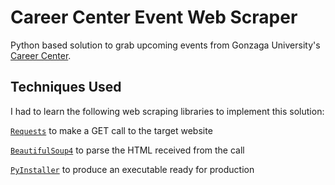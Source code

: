 # Career Center Event Web Scraper


Python based solution to grab upcoming events from Gonzaga University's [Career Center](https://www.gonzaga.edu/student-life/career-services).  

## Techniques Used


I had to learn the following web scraping libraries to implement this solution:

<a href='http://docs.python-requests.org/en/master/'>`Requests`</a> to make a GET call to the target website

<a href='https://pypi.org/project/beautifulsoup4/'>`BeautifulSoup4`</a> to parse the HTML received from the call

<a href='https://www.pyinstaller.org/'>`PyInstaller`</a> to produce an executable ready for production
